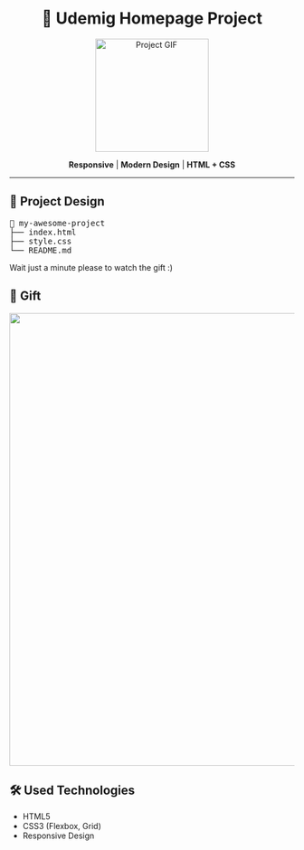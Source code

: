 



<h1 align="center">🚀 Udemig Homepage Project</h1>

<p align="center">
  <img src="https://media.giphy.com/media/du3J3cXyzhj75IOgvA/giphy.gif" width="200" alt="Project GIF" />
</p>



<p align="center">
  <b>Responsive</b> | <b>Modern Design</b> | <b>HTML + CSS</b>
</p>

<hr>

<h2>📂 Project Design</h2>

<pre>
📁 my-awesome-project
├── index.html
├── style.css
└── README.md
</pre>

<p >
   Wait just a minute please to watch the gift :)
</p>

<h2>🎨 Gift</h2>

<img src="pic/bookstore.gif" width="800" />

<h2>🛠 Used Technologies</h2>

<ul>
  <li>HTML5</li>
  <li>CSS3 (Flexbox, Grid)</li>
  <li>Responsive Design</li>
</ul>



